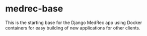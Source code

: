 # medrec-base
This is the starting base for the Django MedRec app using Docker containers for easy building of new applications for other clients. 
